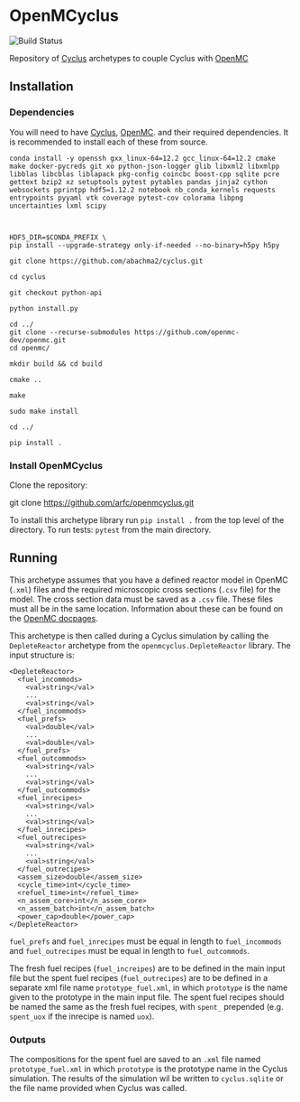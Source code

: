 # OpenMCyclus
![Build Status](https://github.com/arfc/openmcyclus/actions/workflows/test-openmcyclus.yml/badge.svg?branch=main)

Repository of [Cyclus](https://fuelcycle.org/) archetypes to couple Cyclus with [OpenMC](https://docs.openmc.org/en/develop/pythonapi/generated/openmc.run.html)

## Installation 


### Dependencies
You will need to have [Cyclus](www.github.com/cyclus/cyclus), [OpenMC](https://docs.openmc.org).
and their required dependencies. It is recommended to install each of these from source. 

```
conda install -y openssh gxx_linux-64=12.2 gcc_linux-64=12.2 cmake make docker-pycreds git xo python-json-logger glib libxml2 libxmlpp libblas libcblas liblapack pkg-config coincbc boost-cpp sqlite pcre gettext bzip2 xz setuptools pytest pytables pandas jinja2 cython websockets pprintpp hdf5=1.12.2 notebook nb_conda_kernels requests entrypoints pyyaml vtk coverage pytest-cov colorama libpng uncertainties lxml scipy



HDF5_DIR=$CONDA_PREFIX \
pip install --upgrade-strategy only-if-needed --no-binary=h5py h5py

git clone https://github.com/abachma2/cyclus.git

cd cyclus

git checkout python-api

python install.py

cd ../
git clone --recurse-submodules https://github.com/openmc-dev/openmc.git
cd openmc/

mkdir build && cd build

cmake ..

make

sudo make install

cd ../

pip install .
```

### Install OpenMCyclus
Clone the repository:

git clone https://github.com/arfc/openmcyclus.git 

To install this archetype library run ``pip install .`` from the top level of the 
directory. To run tests: ``pytest`` from the main directory.

## Running
This archetype assumes that you have a defined reactor model in OpenMC (``.xml``) 
files and the 
required microscopic cross sections (``.csv`` file) for the model. The 
cross 
section data must be saved as a ``.csv`` file. These files must 
all be in the same location. Information about 
these can be found on the [OpenMC docpages](https://docs.openmc.org). 

This archetype is then called during a Cyclus simulation by calling 
the ``DepleteReactor`` archetype from the ``openmcyclus.DepleteReactor`` 
library. The input structure is:

    <DepleteReactor>
      <fuel_incommods>
        <val>string</val>
        ...
        <val>string</val>
      </fuel_incommods>
      <fuel_prefs>
        <val>double</val>
        ...
        <val>double</val>
      </fuel_prefs>
      <fuel_outcommods>
        <val>string</val>
        ...
        <val>string</val>
      </fuel_outcommods>
      <fuel_inrecipes>
        <val>string</val> 
        ...
        <val>string</val>
      </fuel_inrecipes>
      <fuel_outrecipes>
        <val>string</val> 
        ...
        <val>string</val>
      </fuel_outrecipes>
      <assem_size>double</assem_size>
      <cycle_time>int</cycle_time>
      <refuel_time>int</refuel_time>
      <n_assem_core>int</n_assem_core>
      <n_assem_batch>int</n_assem_batch>
      <power_cap>double</power_cap>
    </DepleteReactor>

`fuel_prefs` and `fuel_inrecipes` must be equal in length to 
`fuel_incommods` and `fuel_outrecipes` must be equal in length to `fuel_outcommods`. 

The fresh fuel recipes (`fuel_increipes`) are to be defined in the main input file but 
the spent fuel recipes (`fuel_outrecipes`) are to be defined in a separate xml file 
name `prototype_fuel.xml`, in which `prototype` is the name given to the prototype 
in the main input file. The spent fuel recipes should be named the same as the 
fresh fuel recipes, with `spent_` prepended (e.g. `spent_uox` if the inrecipe is 
named `uox`).  


### Outputs
The compositions for the spent fuel are saved to an ``.xml`` file named 
``prototype_fuel.xml`` in which ``prototype`` is the prototype name in 
the Cyclus simulation. The results of the simulation wil be written to `cyclus.sqlite`
or the file name provided when Cyclus was called. 
